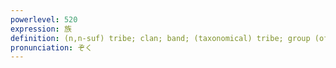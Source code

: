 ```yaml
---
powerlevel: 520
expression: 族
definition: (n,n-suf) tribe; clan; band; (taxonomical) tribe; group (of the periodic table)
pronunciation: ぞく
---
```

